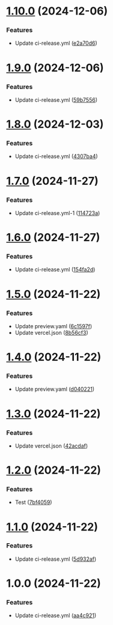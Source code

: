 # [1.10.0](https://github.com/ck769182/xorro-web/compare/v1.9.0...v1.10.0) (2024-12-06)


### Features

* Update ci-release.yml ([e2a70d6](https://github.com/ck769182/xorro-web/commit/e2a70d68810a15f7e23bbc3a88b5b2da8333ffa7))

# [1.9.0](https://github.com/ck769182/xorro-web/compare/v1.8.0...v1.9.0) (2024-12-06)


### Features

* Update ci-release.yml ([59b7556](https://github.com/ck769182/xorro-web/commit/59b755633cc5bff979c2e07300702b52485d04ab))

# [1.8.0](https://github.com/ck769182/xorro-web/compare/v1.7.0...v1.8.0) (2024-12-03)


### Features

* Update ci-release.yml ([4307ba4](https://github.com/ck769182/xorro-web/commit/4307ba42a030552846ee56b1fafa2c19a39088a1))

# [1.7.0](https://github.com/ck769182/xorro-web/compare/v1.6.0...v1.7.0) (2024-11-27)


### Features

* Update ci-release.yml-1 ([114723a](https://github.com/ck769182/xorro-web/commit/114723a5398025957ec951a53e96e04ad00ada62))

# [1.6.0](https://github.com/ck769182/xorro-web/compare/v1.5.0...v1.6.0) (2024-11-27)


### Features

* Update ci-release.yml ([154fa2d](https://github.com/ck769182/xorro-web/commit/154fa2dd828eae79abaa5cef60d88b411dd5355b))

# [1.5.0](https://github.com/ck769182/xorro-web/compare/v1.4.0...v1.5.0) (2024-11-22)


### Features

* Update preview.yaml ([6c1597f](https://github.com/ck769182/xorro-web/commit/6c1597ff2622e26360b6926babee3662166d7cc3))
* Update vercel.json ([8b56cf3](https://github.com/ck769182/xorro-web/commit/8b56cf3bc279bf94546626dd0ee40205471fbca6))

# [1.4.0](https://github.com/ck769182/xorro-web/compare/v1.3.0...v1.4.0) (2024-11-22)


### Features

* Update preview.yaml ([d040221](https://github.com/ck769182/xorro-web/commit/d040221af96809ce5a23724bb0f159f5ac0091d7))

# [1.3.0](https://github.com/ck769182/xorro-web/compare/v1.2.0...v1.3.0) (2024-11-22)


### Features

* Update vercel.json ([42acdaf](https://github.com/ck769182/xorro-web/commit/42acdaf2dabc5b838ed6bb8cc2b1c86e27bdc4c1))

# [1.2.0](https://github.com/ck769182/xorro-web/compare/v1.1.0...v1.2.0) (2024-11-22)


### Features

* Test ([7bf4059](https://github.com/ck769182/xorro-web/commit/7bf4059b3d30f48d0e292549aa07c4c6750a651e))

# [1.1.0](https://github.com/ck769182/xorro-web/compare/v1.0.0...v1.1.0) (2024-11-22)


### Features

* Update ci-release.yml ([5d932af](https://github.com/ck769182/xorro-web/commit/5d932affeb8a4be992cf30b123361b7fc33954d5))

# 1.0.0 (2024-11-22)


### Features

* Update ci-release.yml ([aa4c921](https://github.com/ck769182/xorro-web/commit/aa4c921b2ff783881ee6aedeaa252762270ef8c3))
